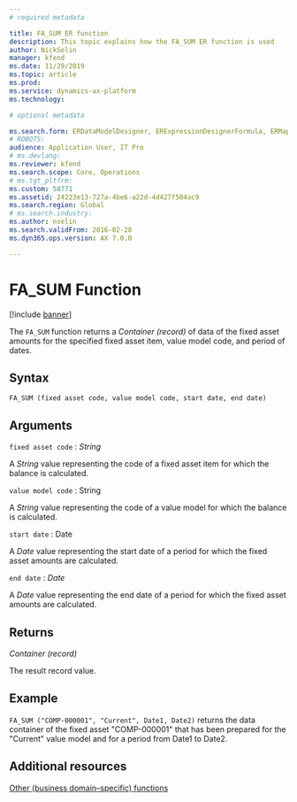```yaml
---
# required metadata

title: FA_SUM ER function
description: This topic explains how the FA_SUM ER function is used
author: NickSelin
manager: kfend
ms.date: 11/29/2019
ms.topic: article
ms.prod: 
ms.service: dynamics-ax-platform
ms.technology: 

# optional metadata

ms.search.form: ERDataModelDesigner, ERExpressionDesignerFormula, ERMappedFormatDesigner, ERModelMappingDesigner
# ROBOTS: 
audience: Application User, IT Pro
# ms.devlang: 
ms.reviewer: kfend
ms.search.scope: Core, Operations
# ms.tgt_pltfrm: 
ms.custom: 58771
ms.assetid: 24223e13-727a-4be6-a22d-4d427f504ac9
ms.search.region: Global
# ms.search.industry: 
ms.author: nselin
ms.search.validFrom: 2016-02-28
ms.dyn365.ops.version: AX 7.0.0

---
```


# <a name="FA_SUM">FA_SUM Function</a>

[!include [banner](../includes/banner.md)]

The `FA_SUM` function returns a *Container (record)* of data of the fixed asset amounts for the specified fixed asset item, value model code, and period of dates.

## Syntax

```
FA_SUM (fixed asset code, value model code, start date, end date)
```

## Arguments

`fixed asset code` : *String*

A *String* value representing the code of a fixed asset item for which the balance is calculated.

`value model code` : String

A *String* value representing the code of a value model for which the balance is calculated.

`start date` : Date

A *Date* value representing the start date of a period for which the fixed asset amounts are calculated.

`end date` : *Date*

A *Date* value representing the end date of a period for which the fixed asset amounts are calculated.

## Returns

*Container (record)*

The result record value.

## Example

`FA_SUM ("COMP-000001", "Current", Date1, Date2)` returns the data container of the fixed asset "COMP-000001" that has been prepared for the "Current" value model and for a period from Date1 to Date2.

## Additional resources

[Other (business domain–specific) functions](er-functions-category-other.md)
